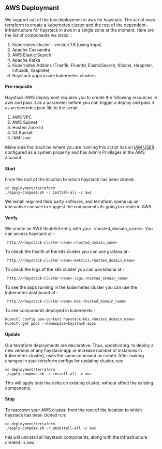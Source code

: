## AWS Deployment 
We support out of the box deployment in aws for haystack. The script uses terraform to create a kubernetes cluster and the rest of the dependent-infrastructure for haystack in aws in a single zone at the moment.
Here are the list of components we install : 
1. Kubernetes cluster - version 1.8 (using kops)
2. Apache Cassandra
3. AWS Elastic Search
4. Apache Kafka
5. Kubernetes Addons (Traefik, Fluentd, ElasticSearch, Kibana, Heapster, Influxdb, Graphite)
6. Haystack apps inside kubernetes clusters

#### Pre-requisite 
Haystack-AWS deployment requires you to create the following resources in aws and pass it as a parameter before you can trigger a deploy and pass it as an overrides.json file to the script. -
1. AWS VPC
2. AWS Subnet
3. Hosted Zone Id
4. S3 Bucket
5. IAM User


Make sure the machine where you are running this script has an [IAM USER](https://docs.aws.amazon.com/sdk-for-java/v1/developer-guide/setup-credentials.html) configured as a system property and has Admin Privilages in the AWS account.

#### Start
From the root of the location to which haystack has been cloned:
```
cd deployment/terraform
./apply-compose.sh -r install-all -c aws
```
We install required third party software, and terraform opens up an interactive console to suggest the components its going to create in AWS

#### Verify
We create an AWS Route53 entry with your <haystack-cluster-name>.<hosted_domain_name>. You can access haystack at -
```
 http://<haystack-cluster-name>.<hosted_domain_name>
```

To check the health of the k8s cluster you can use grafana at -
```
 http://<haystack-cluster-name>-metrics.<hosted_domain_name>
```

To check the logs of the k8s cluster you can use kibana at -
```
 http://<haystack-cluster-name>-logs.<hosted_domain_name>
```


To see the apps running in the kubernetes cluster you can use the kubernetes dashboard at -
```
 http://<haystack-cluster-name>-k8s.<hosted_domain_name>
```

To see components deployed in kuberenets -
```
kubectl config use-context haystack-k8s.<hosted_domain_name>
kubectl get pods --namespace=haystack-apps
```

#### Update
Our terraform deployments are declarative. Thus, updation(eg. to deploy a new version of any haystack-app or increase number of instances in kubernetes cluster), uses the same command as create. After making changes in your terraform configs for updating cluster, run: 
```
cd deployment/terraform
./apply-compose.sh -r install-all -c aws
```
This will apply only the delta on existing cluster, without affect the existing components.

#### Stop
To teardown your AWS cluster, from the root of the location to which haystack has been cloned run:
```
cd deployment/terraform
./apply-compose.sh -r uninstall-all -c aws
```
this will uninstall all haystack components, along with the infrastructure created in aws

